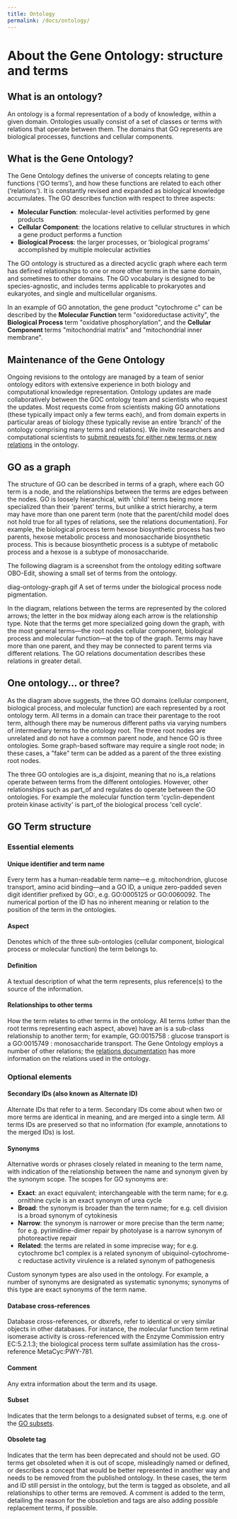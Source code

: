 ```yaml
---
title: Ontology
permalink: /docs/ontology/
---
```


# About the Gene Ontology: structure and terms

## What is an ontology?

An ontology is a formal representation of a body of knowledge, within a given domain. Ontologies usually consist of a set of classes or terms with relations that operate between them. The domains that GO represents are biological processes, functions and cellular components.

## What is the Gene Ontology?

The Gene Ontology defines the universe of concepts relating to gene functions (‘GO terms’), and how these functions are related to each other (‘relations’). It is constantly revised and expanded as biological knowledge accumulates. The GO describes function with respect to three aspects:
* **Molecular Function**: molecular-level activities performed by gene products
* **Cellular Component**: the locations relative to cellular structures in which a gene product performs a function
* **Biological Process**: the larger processes, or ‘biological programs’ accomplished by multiple molecular activities

The GO ontology is structured as a directed acyclic graph where each term has defined relationships to one or more other terms in the same domain, and sometimes to other domains. The GO vocabulary is designed to be species-agnostic, and includes terms applicable to prokaryotes and eukaryotes, and single and multicellular organisms.

In an example of GO annotation, the gene product "cytochrome c" can be described by the **Molecular Function** term "oxidoreductase activity", the **Biological Process** term "oxidative phosphorylation", and the **Cellular Component** terms "mitochondrial matrix" and "mitochondrial inner membrane".

## Maintenance of the Gene Ontology

Ongoing revisions to the ontology are managed by a team of senior ontology editors with extensive experience in both biology and computational knowledge representation. Ontology updates are made collaboratively between the GOC ontology team and scientists who request the updates. Most requests come from scientists making GO annotations (these typically impact only a few terms each), and from domain experts in particular areas of biology (these typically revise an entire ‘branch’ of the ontology comprising many terms and relations). We invite researchers and computational scientists to [submit requests for either new terms or new relations](/docs/contributing-to-go-terms/) in the ontology.

## GO as a graph

The structure of GO can be described in terms of a graph, where each GO term is a node, and the relationships between the terms are edges between the nodes. GO is loosely hierarchical, with 'child' terms being more specialized than their 'parent' terms, but unlike a strict hierarchy, a term may have more than one parent term (note that the parent/child model does not hold true for all types of relations, see the relations documentation). For example, the biological process term hexose biosynthetic process has two parents, hexose metabolic process and monosaccharide biosynthetic process. This is because biosynthetic process is a subtype of metabolic process and a hexose is a subtype of monosaccharide.

The following diagram is a screenshot from the ontology editing software OBO-Edit, showing a small set of terms from the ontology.

diag-ontology-graph.gif A set of terms under the biological process node pigmentation.

In the diagram, relations between the terms are represented by the colored arrows; the letter in the box midway along each arrow is the relationship type. Note that the terms get more specialized going down the graph, with the most general terms—the root nodes cellular component, biological process and molecular function—at the top of the graph. Terms may have more than one parent, and they may be connected to parent terms via different relations. The GO relations documentation describes these relations in greater detail.

## One ontology... or three?

As the diagram above suggests, the three GO domains (cellular component, biological process, and molecular function) are each represented by a root ontology term. All terms in a domain can trace their parentage to the root term, although there may be numerous different paths via varying numbers of intermediary terms to the ontology root. The three root nodes are unrelated and do not have a common parent node, and hence GO is three ontologies. Some graph-based software may require a single root node; in these cases, a "fake" term can be added as a parent of the three existing root nodes.

The three GO ontologies are is_a disjoint, meaning that no is_a relations operate between terms from the different ontologies. However, other relationships such as part_of and regulates do operate between the GO ontologies. For example the molecular function term 'cyclin-dependent protein kinase activity' is part_of the biological process 'cell cycle'.

## GO Term structure

### Essential elements

#### Unique identifier and term name 

Every term has a human-readable term name—e.g. mitochondrion, glucose transport, amino acid binding—and a GO ID, a unique zero-padded seven digit identifier prefixed by GO:, e.g. GO:0005125 or GO:0060092. The numerical portion of the ID has no inherent meaning or relation to the position of the term in the ontologies.

#### Aspect

Denotes which of the three sub-ontologies (cellular component, biological process or molecular function) the term belongs to.

#### Definition

A textual description of what the term represents, plus reference(s) to the source of the information. 

#### Relationships to other terms

How the term relates to other terms in the ontology. All terms (other than the root terms representing each aspect, above) have an is a sub-class relationship to another term; for example, GO:0015758 : glucose transport is a GO:0015749 : monosaccharide transport. The Gene Ontology employs a number of other relations; the [relations documentation](/docs/ontology-relations/) has more information on the relations used in the ontology.

### Optional elements

#### Secondary IDs (also known as Alternate ID)

Alternate IDs that refer to a term. Secondary IDs come about when two or more terms are identical in meaning, and are merged into a single term. All terms IDs are preserved so that no information (for example, annotations to the merged IDs) is lost.

#### Synonyms

Alternative words or phrases closely related in meaning to the term name, with indication of the relationship between the name and synonym given by the synonym scope. The scopes for GO synonyms are:
+ **Exact**: an exact equivalent; interchangeable with the term name; for e.g. ornithine cycle is an exact synonym of urea cycle 
+ **Broad**: the synonym is broader than the term name; for e.g. cell division is a broad synonym of cytokinesis 
+ **Narrow**: the synonym is narrower or more precise than the term name; for e.g. pyrimidine-dimer repair by photolyase is a narrow synonym of photoreactive repair
+ **Related**: the terms are related in some imprecise way; for e.g. cytochrome bc1 complex is a related synonym of ubiquinol-cytochrome-c reductase activity virulence is a related synonym of pathogenesis 

Custom synonym types are also used in the ontology. For example, a number of synonyms are designated as systematic synonyms; synonyms of this type are exact synonyms of the term name.

#### Database cross-references

Database cross-references, or dbxrefs, refer to identical or very similar objects in other databases. For instance, the molecular function term retinal isomerase activity is cross-referenced with the Enzyme Commission entry EC:5.2.1.3; the biological process term sulfate assimilation has the cross-reference MetaCyc:PWY-781.

#### Comment

Any extra information about the term and its usage.

#### Subset

Indicates that the term belongs to a designated subset of terms, e.g. one of the [GO subsets](/docs/go-subset-guide/).

#### Obsolete tag

Indicates that the term has been deprecated and should not be used. GO terms get obsoleted when it is out of scope, misleadingly named or defined, or describes a concept that would be better represented in another way and needs to be removed from the published ontology. In these cases, the term and ID still persist in the ontology, but the term is tagged as obsolete, and all relationships to other terms are removed. A comment is added to the term, detailing the reason for the obsoletion and tags are also adding possible replacement terms, if possible. 
